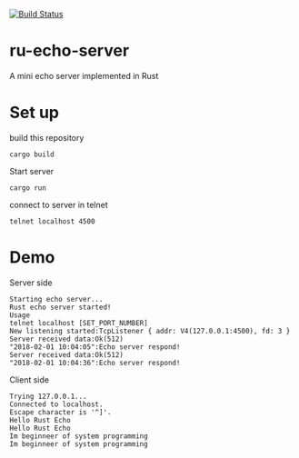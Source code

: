 [![Build Status](https://travis-ci.org/ItinoseSan/ru-echo-server.svg?branch=master)](https://travis-ci.org/ItinoseSan/ru-echo-server)

# ru-echo-server
A mini echo server implemented in Rust
# Set up
build this repository
```
cargo build
```
Start server
```
cargo run
```
connect to server in telnet 
```
telnet localhost 4500
```
# Demo 
Server side
```
Starting echo server...
Rust echo server started!
Usage
telnet localhost [SET_PORT_NUMBER]
New listening started:TcpListener { addr: V4(127.0.0.1:4500), fd: 3 }
Server received data:Ok(512)
"2018-02-01 10:04:05":Echo server respond!
Server received data:Ok(512)
"2018-02-01 10:04:36":Echo server respond!
```
Client side
```
Trying 127.0.0.1...
Connected to localhost.
Escape character is '^]'.
Hello Rust Echo
Hello Rust Echo
Im beginneer of system programming
Im beginneer of system programming
```

